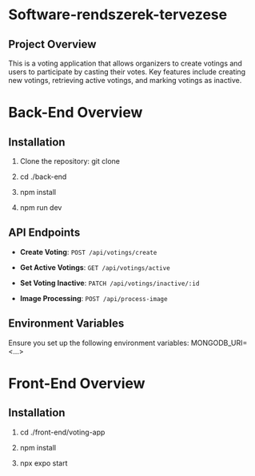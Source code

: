 # Software-rendszerek-tervezese

## Project Overview
This is a voting application that allows organizers to create votings and users to participate by casting their votes. Key features include creating new votings, retrieving active votings, and marking votings as inactive.

# Back-End Overview

## Installation
1. Clone the repository:
   git clone <repository-url>

2. cd ./back-end

3. npm install

4. npm run dev


## API Endpoints
- **Create Voting**: `POST /api/votings/create`
- **Get Active Votings**: `GET /api/votings/active`
- **Set Voting Inactive**: `PATCH /api/votings/inactive/:id`

- **Image Processing**: `POST /api/process-image`

## Environment Variables
Ensure you set up the following environment variables:
MONGODB_URI=<...>


# Front-End Overview


## Installation
1. cd ./front-end/voting-app

2. npm install

3. npx expo start